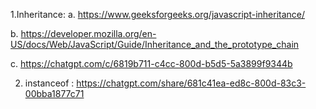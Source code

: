 1.Inheritance:
a. https://www.geeksforgeeks.org/javascript-inheritance/

b. https://developer.mozilla.org/en-US/docs/Web/JavaScript/Guide/Inheritance_and_the_prototype_chain

c. https://chatgpt.com/c/6819b711-c4cc-800d-b5d5-5a3899f9344b

2. instanceof :
   https://chatgpt.com/share/681c41ea-ed8c-800d-83c3-00bba1877c71
